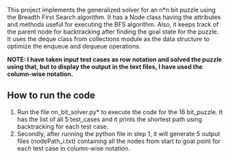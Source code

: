 This project implements the generalized solver for an n*n bit puzzle using the Breadth First Search algorithm. It has a Node class having the attributes and methods useful for executing the BFS algorithm. Also, it keeps track of the parent node for backtracking after finding the goal state for the puzzle. It uses the deque class from collections module as the data structure to optimize the enqueue and dequeue operations. 

**NOTE: I have taken input test cases as row notation and
solved the puzzle using that, but to display the output in the text files, I have
used the column-wise notation.**

## How to run the code 
1) Run the file *n*n_bit_solver.py* to execute the code for the 16 bit_puzzle. It has the list of all 5 test_cases and it prints the shortest path using backtracking for each test case.
2) Secondly, after running the python file in step 1, it will generate 5 output files (nodePath_i.txt) containing all the nodes from start to goal point for each test case in column-wise notation.


